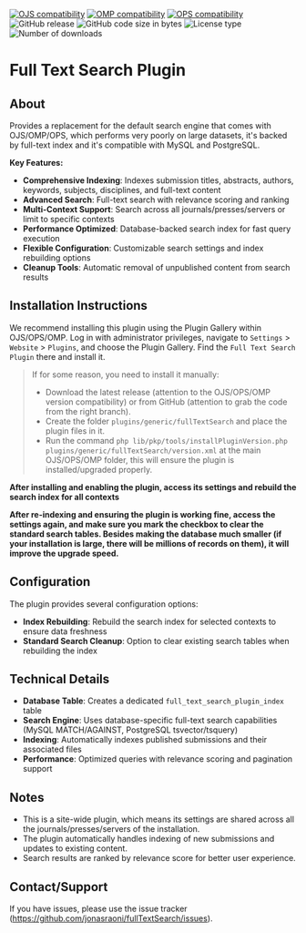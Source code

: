 [![OJS compatibility](https://img.shields.io/badge/ojs-3.5-brightgreen)](https://github.com/pkp/ojs/tree/stable-3_5_0)
[![OMP compatibility](https://img.shields.io/badge/omp-3.5-brightgreen)](https://github.com/pkp/omp/tree/stable-3_5_0)
[![OPS compatibility](https://img.shields.io/badge/ops-3.5-brightgreen)](https://github.com/pkp/ops/tree/stable-3_5_0)
![GitHub release](https://img.shields.io/github/v/release/jonasraoni/fullTextSearch?include_prereleases&label=latest%20release&filter=v3*)
![GitHub code size in bytes](https://img.shields.io/github/languages/code-size/jonasraoni/fullTextSearch)
![License type](https://img.shields.io/github/license/jonasraoni/fullTextSearch)
![Number of downloads](https://img.shields.io/github/downloads/jonasraoni/fullTextSearch/total)

# Full Text Search Plugin

## About

Provides a replacement for the default search engine that comes with OJS/OMP/OPS, which performs very poorly on large datasets, it's backed by full-text index and it's compatible with MySQL and PostgreSQL.

**Key Features:**
- **Comprehensive Indexing**: Indexes submission titles, abstracts, authors, keywords, subjects, disciplines, and full-text content
- **Advanced Search**: Full-text search with relevance scoring and ranking
- **Multi-Context Support**: Search across all journals/presses/servers or limit to specific contexts
- **Performance Optimized**: Database-backed search index for fast query execution
- **Flexible Configuration**: Customizable search settings and index rebuilding options
- **Cleanup Tools**: Automatic removal of unpublished content from search results

## Installation Instructions

We recommend installing this plugin using the Plugin Gallery within OJS/OPS/OMP. Log in with administrator privileges, navigate to `Settings` > `Website` > `Plugins`, and choose the Plugin Gallery. Find the `Full Text Search Plugin` there and install it.

> If for some reason, you need to install it manually:
> - Download the latest release (attention to the OJS/OPS/OMP version compatibility) or from GitHub (attention to grab the code from the right branch).
> - Create the folder `plugins/generic/fullTextSearch` and place the plugin files in it.
> - Run the command `php lib/pkp/tools/installPluginVersion.php plugins/generic/fullTextSearch/version.xml` at the main OJS/OPS/OMP folder, this will ensure the plugin is installed/upgraded properly.

**After installing and enabling the plugin, access its settings and rebuild the search index for all contexts**

**After re-indexing and ensuring the plugin is working fine, access the settings again, and make sure you mark the checkbox to clear the standard search tables. Besides making the database much smaller (if your installation is large, there will be millions of records on them), it will improve the upgrade speed.**

## Configuration

The plugin provides several configuration options:

- **Index Rebuilding**: Rebuild the search index for selected contexts to ensure data freshness
- **Standard Search Cleanup**: Option to clear existing search tables when rebuilding the index

## Technical Details

- **Database Table**: Creates a dedicated `full_text_search_plugin_index` table
- **Search Engine**: Uses database-specific full-text search capabilities (MySQL MATCH/AGAINST, PostgreSQL tsvector/tsquery)
- **Indexing**: Automatically indexes published submissions and their associated files
- **Performance**: Optimized queries with relevance scoring and pagination support

## Notes

- This is a site-wide plugin, which means its settings are shared across all the journals/presses/servers of the installation.
- The plugin automatically handles indexing of new submissions and updates to existing content.
- Search results are ranked by relevance score for better user experience.

## Contact/Support

If you have issues, please use the issue tracker (https://github.com/jonasraoni/fullTextSearch/issues).
